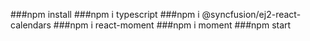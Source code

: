 ###npm install
###npm i typescript
###npm i @syncfusion/ej2-react-calendars
###npm i react-moment
###npm i moment
###npm start